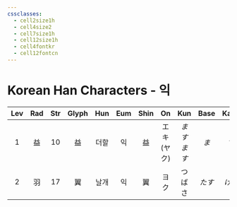 ```yaml
---
cssclasses:
  - cell2size1h
  - cell4size2
  - cell7size1h
  - cell12size1h
  - cell4fontkr
  - cell12fontcn
---
```


# Korean Han Characters - 익

| Lev | Rad | Str | Glyph | Hun | Eum | Shin |     On     |  Kun   | Base | Kana | Simp | Man | Can  | Viet |
| :-: | :-: | :-: | :---: | :-: | :-: | :--: | :--------: | :----: | :--: | :--: | :--: | :-: | :--: | :--: |
|  1  |  益  | 10  |   益   | 더할  |  익  |  益   | エキ<br>(ヤク) | *ますます* | *ま*  | *す*  |  益   | yì  | jik1 | ích  |
|  2  |  羽  | 17  |   翼   | 날개  |  익  |  翼   |     ヨク     |  つばさ   | *たす* | *ける* |  翼   | yì  | jik6 | dực  |
